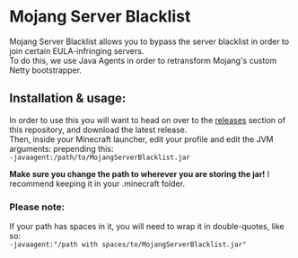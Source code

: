 # Mojang Server Blacklist
Mojang Server Blacklist allows you to bypass the server blacklist in order to join certain EULA-infringing servers.  
To do this, we use Java Agents in order to retransform Mojang's custom Netty bootstrapper.

## Installation &amp; usage:
In order to use this you will want to head on over to the [releases](https://github.com/supercheese200/MojangBlacklistBypass/releases) section of this repository, and download the latest release.  
Then, inside your Minecraft launcher, edit your profile and edit the JVM arguments: prepending this:  
`-javaagent:/path/to/MojangServerBlacklist.jar`

**Make sure you change the path to wherever you are storing the jar!** I recommend keeping it in your .minecraft folder.

### Please note:
If your path has spaces in it, you will need to wrap it in double-quotes, like so:  
`-javaagent:"/path with spaces/to/MojangServerBlacklist.jar"`
